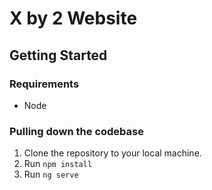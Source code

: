 # X by 2 Website

## Getting Started

### Requirements

* Node

### Pulling down the codebase

1. Clone the repository to your local machine.
1. Run `npm install`
1. Run `ng serve`
